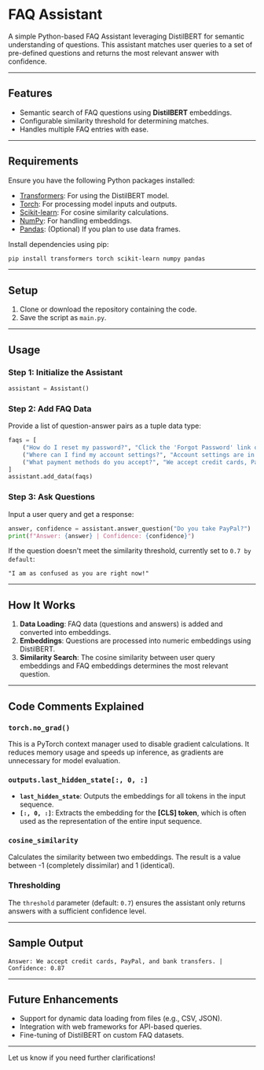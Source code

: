 # FAQ Assistant

A simple Python-based FAQ Assistant leveraging DistilBERT for semantic understanding of questions.
This assistant matches user queries to a set of pre-defined questions and returns the most relevant answer with confidence.

---

## Features

- Semantic search of FAQ questions using **DistilBERT** embeddings.
- Configurable similarity threshold for determining matches.
- Handles multiple FAQ entries with ease.

---

## Requirements

Ensure you have the following Python packages installed:

- [Transformers](https://huggingface.co/docs/transformers): For using the DistilBERT model.
- [Torch](https://pytorch.org/): For processing model inputs and outputs.
- [Scikit-learn](https://scikit-learn.org/): For cosine similarity calculations.
- [NumPy](https://numpy.org/): For handling embeddings.
- [Pandas](https://pandas.pydata.org/): (Optional) If you plan to use data frames.

Install dependencies using pip:

```bash
pip install transformers torch scikit-learn numpy pandas
```

---

## Setup

1. Clone or download the repository containing the code.
2. Save the script as `main.py`.

---

## Usage

### Step 1: Initialize the Assistant

```python
assistant = Assistant()
```

### Step 2: Add FAQ Data

Provide a list of question-answer pairs as a tuple data type:

```python
faqs = [
    ("How do I reset my password?", "Click the 'Forgot Password' link on the login page and follow the email instructions."),
    ("Where can I find my account settings?", "Account settings are in the top-right menu under your profile icon."),
    ("What payment methods do you accept?", "We accept credit cards, PayPal, and bank transfers."),
]
assistant.add_data(faqs)
```

### Step 3: Ask Questions

Input a user query and get a response:

```python
answer, confidence = assistant.answer_question("Do you take PayPal?")
print(f"Answer: {answer} | Confidence: {confidence}")
```

If the question doesn't meet the similarity threshold, currently set to `0.7 by default`:

```plaintext
"I am as confused as you are right now!"
```

---

## How It Works

1. **Data Loading**: FAQ data (questions and answers) is added and converted into embeddings.
2. **Embeddings**: Questions are processed into numeric embeddings using DistilBERT.
3. **Similarity Search**: The cosine similarity between user query embeddings and FAQ embeddings determines the most relevant question.

---

## Code Comments Explained

### `torch.no_grad()`

This is a PyTorch context manager used to disable gradient calculations.
It reduces memory usage and speeds up inference, as gradients are unnecessary for model evaluation.

### `outputs.last_hidden_state[:, 0, :]`

- **`last_hidden_state`**: Outputs the embeddings for all tokens in the input sequence.
- **`[:, 0, :]`**: Extracts the embedding for the **[CLS] token**, which is often used as the representation of the entire input sequence.

### `cosine_similarity`

Calculates the similarity between two embeddings. The result is a value between -1 (completely dissimilar) and 1 (identical).

### Thresholding

The `threshold` parameter (default: `0.7`) ensures the assistant only returns answers with a sufficient confidence level.

---

## Sample Output

```plaintext
Answer: We accept credit cards, PayPal, and bank transfers. | Confidence: 0.87
```

---

## Future Enhancements

- Support for dynamic data loading from files (e.g., CSV, JSON).
- Integration with web frameworks for API-based queries.
- Fine-tuning of DistilBERT on custom FAQ datasets.

---

Let us know if you need further clarifications!
